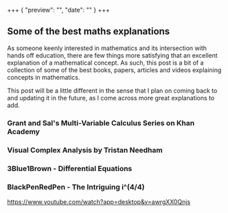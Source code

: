 +++
{
    "preview": "",
    "date": ""
}
+++

## Some of the best maths explanations

As someone keenly interested in mathematics and its intersection with hands off education, there are few things more satisfying that an excellent explanation of a mathematical concept. As such, this post is a bit of a collection of some of the best books, papers, articles and videos explaining concepts in mathematics.

This post will be a little different in the sense that I plan on coming back to and updating it in the future, as I come across more great explanations to add.

### Grant and Sal's Multi-Variable Calculus Series on Khan Academy

### Visual Complex Analysis by Tristan Needham

### 3Blue1Brown - Differential Equations

### BlackPenRedPen - The Intriguing i^(4/4)

https://www.youtube.com/watch?app=desktop&v=awrgXX0Qnjs


